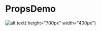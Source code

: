 # PropsDemo
![alt text](https://user-images.githubusercontent.com/58502479/71655600-7bc5f200-2d5d-11ea-8a90-a4ef25f3af4a.png){:height="700px" width="400px"}


